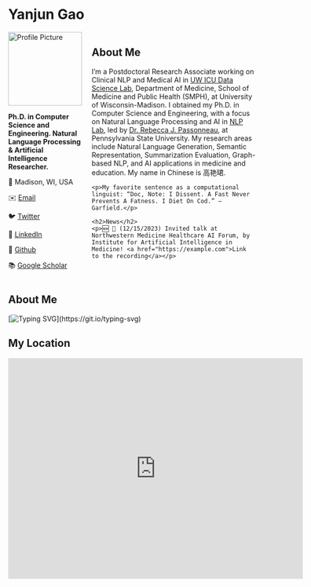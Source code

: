 # Yanjun Gao

<div style="display: flex;">
  <div style="flex: 1; margin-right: 20px;">
    <img src="path_to_your_profile_picture.jpg" alt="Profile Picture" style="width: 150px;">
    <p><strong>Ph.D. in Computer Science and Engineering. Natural Language Processing & Artificial Intelligence Researcher.</strong></p>
    <p>📍 Madison, WI, USA</p>
    <p>✉️ <a href="mailto:your_email@example.com">Email</a></p>
    <p>🐦 <a href="https://twitter.com/your_twitter_handle">Twitter</a></p>
    <p>👔 <a href="https://linkedin.com/in/your_linkedin_handle">LinkedIn</a></p>
    <p>🐙 <a href="https://github.com/your_github_handle">Github</a></p>
    <p>📚 <a href="https://scholar.google.com/citations?user=your_google_scholar_id">Google Scholar</a></p>
  </div>
  <div style="flex: 3;">
    <h2>About Me</h2>
    <p>I’m a Postdoctoral Research Associate working on Clinical NLP and Medical AI in <a href="https://datascience.wisc.edu/icu-data-science-lab/">UW ICU Data Science Lab</a>, Department of Medicine, School of Medicine and Public Health (SMPH), at University of Wisconsin-Madison. I obtained my Ph.D. in Computer Science and Engineering, with a focus on Natural Language Processing and AI in <a href="https://nlp.psu.edu/">NLP Lab</a>, led by <a href="https://personal.psu.edu/rjp49/">Dr. Rebecca J. Passonneau</a>, at Pennsylvania State University. My research areas include Natural Language Generation, Semantic Representation, Summarization Evaluation, Graph-based NLP, and AI applications in medicine and education. My name in Chinese is 高艳珺.</p>

    <p>My favorite sentence as a computational linguist: “Doc, Note: I Dissent. A Fast Never Prevents A Fatness. I Diet On Cod.” – Garfield.</p>

    <h2>News</h2>
    <p>🆕 📢 (12/15/2023) Invited talk at Northwestern Medicine Healthcare AI Forum, by Institute for Artificial Intelligence in Medicine! <a href="https://example.com">Link to the recording</a></p>
  </div>
</div>

## About Me
[![Typing SVG](https://readme-typing-svg.herokuapp.com?color=%2336BCF7&center=true&vCenter=true&width=600&lines=I+am+Currently+a+Ph.D+Student+in+Xiamen+University;+I+Received+My+M.S.+Degree+in+Telecom+from+UNSW;+My+Research+Interests+Include:;+Natural+Language+Processing,+Computer+Vision,+etc.)](https://git.io/typing-svg)

## My Location
<iframe src="https://www.google.com/maps/embed?pb=!1m18!1m12!1m3!1d11153.316369043733!2d118.098501!3d24.439521!2m3!1f0!2f0!3f0!3m2!1i1024!2i768!4f13.1!3m3!1m2!1s0x0%3A0x0!2zMjTCsDI2JzIyLjMiTiAxMTjCsDA1JzU0LjYiRQ!5e0!3m2!1sen!2s!4v1597822389101!5m2!1sen!2s" width="600" height="450" style="border:0;" allowfullscreen="" aria-hidden="false" tabindex="0"></iframe>





